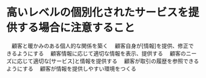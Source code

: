 # 高いレベルの個別化されたサービスを提供する場合に注意すること
　顧客と暖かみのある個人的な関係を築く
　顧客自身が[情報]を提供、修正できるようにする
　顧客情報に応じて適切な情報を表示、提供する
　顧客のニーズに応じて適切な[サービス]と情報を提供する
　顧客が取引の履歴を参照できるようにする
　顧客が情報を提供しやすい環境をつくる
